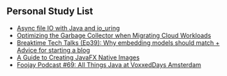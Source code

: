 ## Personal Study List
<!-- BLOG-POST-LIST:START -->
- [Async file IO with Java and io_uring](https://foojay.io/today/async-file-io-with-java-and-io_uring/)
- [Optimizing the Garbage Collector when Migrating Cloud Workloads](https://foojay.io/today/optimizing-the-garbage-collector-when-migrating-cloud-workloads/)
- [Breaktime Tech Talks &lpar;Ep39&rpar;: Why embedding models should match + Advice for starting a blog](https://foojay.io/today/breaktime-tech-talks-ep39-why-embedding-models-should-match-advice-for-starting-a-blog/)
- [A Guide to Creating JavaFX Native Images](https://foojay.io/today/a-guide-to-creating-javafx-native-images/)
- [Foojay Podcast #69: All Things Java at VoxxedDays Amsterdam](https://foojay.io/today/foojay-podcast-69/)
<!-- BLOG-POST-LIST:END -->  
